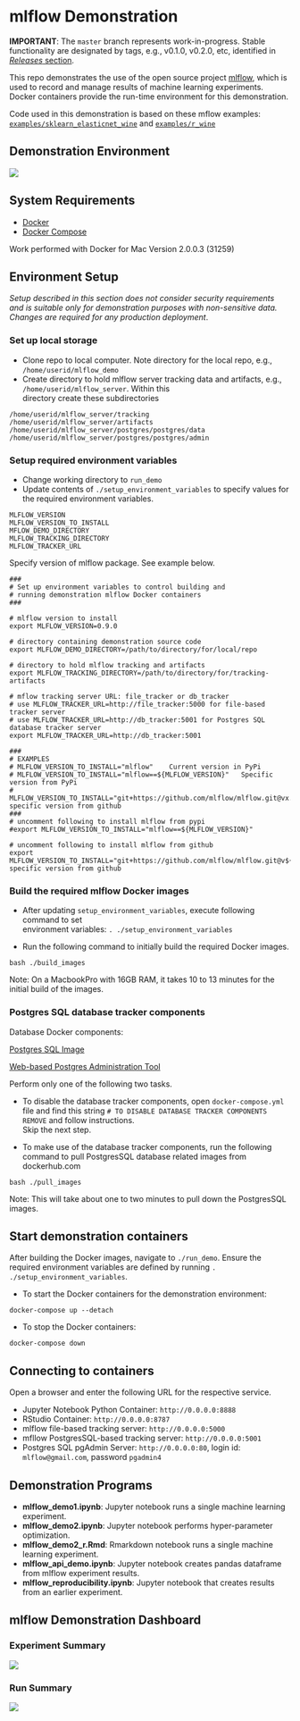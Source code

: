 # mlflow Demonstration

**IMPORTANT**: The `master` branch represents work-in-progress.  Stable functionality are designated by 
tags, e.g., v0.1.0, v0.2.0, etc, identified in 
[_Releases_ section](https://github.com/jimthompson5802/mlflow_demo/releases).

This repo demonstrates the use of the open source project [mlflow](https://mlflow.org), which is used to record 
and manage results of machine learning experiments.  Docker containers
provide the run-time environment for this demonstration.

Code used in this demonstration is based on these mflow examples: 
[`examples/sklearn_elasticnet_wine`](https://github.com/mlflow/mlflow/tree/master/examples/sklearn_elasticnet_wine) 
and [`examples/r_wine`](https://github.com/mlflow/mlflow/tree/master/examples/r_wine)

## Demonstration Environment
![](images/demo_environment_with_db_architecture.png)

## System Requirements
* [Docker](https://docs.docker.com/develop/)
* [Docker Compose](https://docs.docker.com/compose/overview/)

Work performed with Docker for Mac Version 2.0.0.3 (31259)

## Environment Setup

_Setup described in this section does not consider security requirements and is suitable only 
for demonstration purposes with non-sensitive data.  Changes are required for any production deployment_.

### Set up local storage
* Clone repo to local computer.  Note directory for the local repo, e.g., `/home/userid/mlflow_demo`
* Create directory to hold mlflow server tracking data and artifacts, e.g., `/home/userid/mlflow_server`.  Within this  
directory create these subdirectories
```
/home/userid/mlflow_server/tracking
/home/userid/mlflow_server/artifacts
/home/userid/mlflow_server/postgres/postgres/data
/home/userid/mlflow_server/postgres/postgres/admin
```

### Setup required environment variables
* Change working directory to `run_demo`
* Update contents of `./setup_environment_variables` to specify values for the required environment variables.
```
MLFLOW_VERSION
MLFLOW_VERSION_TO_INSTALL
MFLOW_DEMO_DIRECTORY
MLFLOW_TRACKING_DIRECTORY
MLFLOW_TRACKER_URL
```
 
Specify version of mlflow package.  See example below.
```
###
# Set up environment variables to control building and
# running demonstration mlflow Docker containers
###

# mlflow version to install
export MLFLOW_VERSION=0.9.0

# directory containing demonstration source code
export MLFLOW_DEMO_DIRECTORY=/path/to/directory/for/local/repo

# directory to hold mlflow tracking and artifacts
export MLFLOW_TRACKING_DIRECTORY=/path/to/directory/for/tracking-artifacts

# mflow tracking server URL: file_tracker or db_tracker
# use MLFLOW_TRACKER_URL=http://file_tracker:5000 for file-based tracker server
# use MLFLOW_TRACKER_URL=http://db_tracker:5001 for Postgres SQL database tracker server
export MLFLOW_TRACKER_URL=http://db_tracker:5001

###
# EXAMPLES
# MLFLOW_VERSION_TO_INSTALL="mlflow"    Current version in PyPi
# MLFLOW_VERSION_TO_INSTALL="mlflow==${MLFLOW_VERSION}"   Specific version from PyPi
# MLFLOW_VERSION_TO_INSTALL="git+https://github.com/mlflow/mlflow.git@vx.y.z#egg=mlflow"  specific version from github
###
# uncomment following to install mlflow from pypi
#export MLFLOW_VERSION_TO_INSTALL="mlflow==${MLFLOW_VERSION}"

# uncomment following to install mlflow from github
export MLFLOW_VERSION_TO_INSTALL="git+https://github.com/mlflow/mlflow.git@v${MLFLOW_VERSION}#egg=mlflow"  specific version from github

```

### Build the required mlflow Docker images
* After updating `setup_environment_variables`, execute following command to set  
environment variables: `. ./setup_environment_variables`

* Run the following command to initially build the required Docker images.
```
bash ./build_images
```
Note:  On a MacbookPro with 16GB RAM, it takes 10 to 13 minutes for the initial 
build of the images.

### Postgres SQL database tracker components

Database Docker components:

[Postgres SQL Image](https://hub.docker.com/_/postgres)

[Web-based Postgres Administration Tool](https://hub.docker.com/r/dpage/pgadmin4) 

Perform only one of the following two tasks.

* To disable the database tracker components, open `docker-compose.yml` file and find 
this string `# TO DISABLE DATABASE TRACKER COMPONENTS REMOVE` and follow instructions.  
Skip the next step.

* To make use of the database tracker components, run the following command to pull 
PostgresSQL database related images from dockerhub.com
```
bash ./pull_images
```
Note:  This will take about one to two minutes to pull down the PostgresSQL images.


## Start demonstration containers
After building the Docker images, navigate to `./run_demo`.   Ensure the required
environment variables are defined by running `. ./setup_environment_variables`.

* To start the Docker containers for the demonstration environment:
```
docker-compose up --detach
```
* To stop the Docker containers:
```
docker-compose down
```

## Connecting to containers
Open a browser and enter the following URL for the respective service.
* Jupyter Notebook Python Container:  `http://0.0.0.0:8888`
* RStudio Container: `http://0.0.0.0:8787`
* mlflow file-based tracking server: `http://0.0.0.0:5000`
* mfllow PostgresSQL-based tracking server: `http://0.0.0.0:5001`
* Postgres SQL pgAdmin Server: `http://0.0.0.0:80`, login id: `mlflow@gmail.com`, password `pgadmin4`

## Demonstration Programs
* **mlflow_demo1.ipynb**: Jupyter notebook runs a single machine learning experiment.
* **mlflow_demo2.ipynb**: Jupyter notebook performs hyper-parameter optimization.
* **mlflow_demo2_r.Rmd**:  Rmarkdown notebook runs a single machine learning experiment.
* **mlflow_api_demo.ipynb**: Jupyter notebook creates pandas dataframe from mlflow experiment results.
* **mlflow_reproducibility.ipynb**: Jupyter notebook that creates results from an earlier experiment. 


## mlflow Demonstration Dashboard

### Experiment Summary
![](images/dashboard_experiment_view.png)

### Run Summary
![](images/dashboard_run_view.png)
